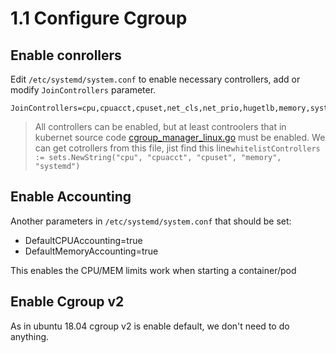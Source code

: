 # 1.1 Configure Cgroup

## Enable conrollers 

Edit `/etc/systemd/system.conf` to enable necessary controllers, add or modify `JoinControllers` parameter. 

```
JoinControllers=cpu,cpuacct,cpuset,net_cls,net_prio,hugetlb,memory,systemd
```

> All controllers can be enabled, but at least controolers that in kubernet source code  [cgroup_manager_linux.go](https://github.com/kubernetes/kubernetes/blob/release-1.10/pkg/kubelet/cm/cgroup_manager_linux.go) must be enabled. We can get cotrollers from this file, jist find this line`whitelistControllers := sets.NewString("cpu", "cpuacct", "cpuset", "memory", "systemd")`

## Enable Accounting

Another  parameters in `/etc/systemd/system.conf` that should be set:
 - DefaultCPUAccounting=true 
 - DefaultMemoryAccounting=true

This enables the CPU/MEM limits work when starting a container/pod

## Enable Cgroup v2 

As in ubuntu 18.04 cgroup v2 is enable default, we don't need to do anything.